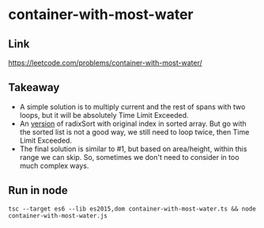 # container-with-most-water

## Link

https://leetcode.com/problems/container-with-most-water/

## Takeaway

- A simple solution is to multiply current and the rest of spans with two loops, but it will be absolutely Time Limit Exceeded.
- An [version](./container-with-most-water-overtime.ts) of radixSort with original index in sorted array. But go with the sorted list is not a good way, we still need to loop twice, then Time Limit Exceeded.
- The final solution is similar to #1, but based on area/height, within this range we can skip. So, sometimes we don't need to consider in too much complex ways.

## Run in node

`tsc --target es6 --lib es2015,dom container-with-most-water.ts && node container-with-most-water.js`
